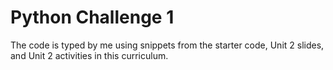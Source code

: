 # Python Challenge 1
The code is typed by me using snippets from the starter code, Unit 2 slides, and Unit 2 activities in this curriculum.
